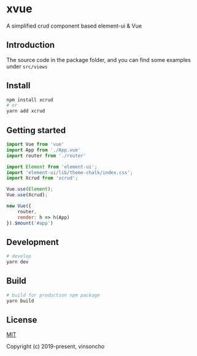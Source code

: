 # xvue

A simplified crud component based element-ui & Vue

## Introduction

The source code in the package folder, and you can find some examples under `src/views`

## Install

```bash
npm install xcrud
# or
yarn add xcrud
```

## Getting started

```js
import Vue from 'vue'
import App from './App.vue'
import router from './router'

import Element from 'element-ui';
import 'element-ui/lib/theme-chalk/index.css';
import Xcrud from 'xcrud';

Vue.use(Element);
Vue.use(Xcrud);

new Vue({
    router,
    render: h => h(App)
}).$mount('#app')
```

## Development

```bash
# develop
yarn dev
```

## Build

```bash
# build for production npm package
yarn build
```

## License

[MIT](http://opensource.org/licenses/MIT)

Copyright (c) 2019-present, vinsoncho